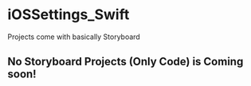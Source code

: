 # iOSSettings_Swift
Projects come with basically Storyboard

## No Storyboard Projects (Only Code) is Coming soon! 
